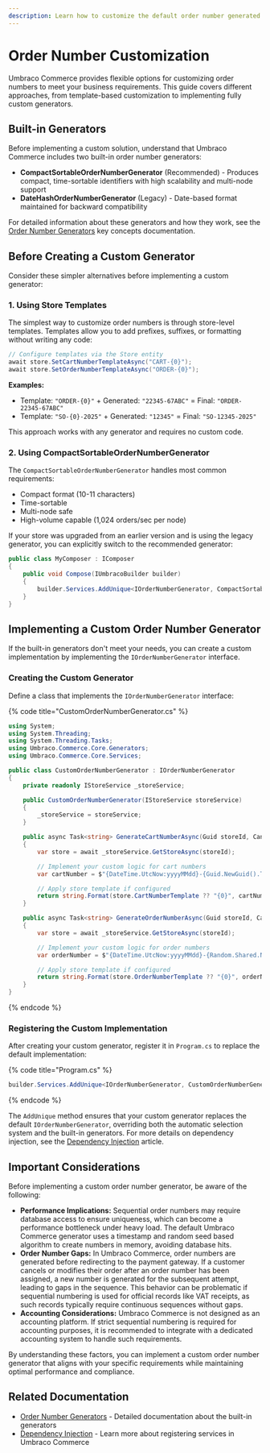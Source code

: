 ```yaml
---
description: Learn how to customize the default order number generated in Umbraco Commerce.
---
```


# Order Number Customization

Umbraco Commerce provides flexible options for customizing order numbers to meet your business requirements. This guide covers different approaches, from template-based customization to implementing fully custom generators.

## Built-in Generators

Before implementing a custom solution, understand that Umbraco Commerce includes two built-in order number generators:

- **CompactSortableOrderNumberGenerator** (Recommended) - Produces compact, time-sortable identifiers with high scalability and multi-node support
- **DateHashOrderNumberGenerator** (Legacy) - Date-based format maintained for backward compatibility

For detailed information about these generators and how they work, see the [Order Number Generators](../key-concepts/order-number-generators.md) key concepts documentation.

## Before Creating a Custom Generator

Consider these simpler alternatives before implementing a custom generator:

### 1. Using Store Templates

The simplest way to customize order numbers is through store-level templates. Templates allow you to add prefixes, suffixes, or formatting without writing any code:

```csharp
// Configure templates via the Store entity
await store.SetCartNumberTemplateAsync("CART-{0}");
await store.SetOrderNumberTemplateAsync("ORDER-{0}");
```

**Examples:**
- Template: `"ORDER-{0}"` + Generated: `"22345-67ABC"` = Final: `"ORDER-22345-67ABC"`
- Template: `"SO-{0}-2025"` + Generated: `"12345"` = Final: `"SO-12345-2025"`

This approach works with any generator and requires no custom code.

### 2. Using CompactSortableOrderNumberGenerator

The `CompactSortableOrderNumberGenerator` handles most common requirements:
- Compact format (10-11 characters)
- Time-sortable
- Multi-node safe
- High-volume capable (1,024 orders/sec per node)

If your store was upgraded from an earlier version and is using the legacy generator, you can explicitly switch to the recommended generator:

```csharp
public class MyComposer : IComposer
{
    public void Compose(IUmbracoBuilder builder)
    {
        builder.Services.AddUnique<IOrderNumberGenerator, CompactSortableOrderNumberGenerator>();
    }
}
```

## Implementing a Custom Order Number Generator

If the built-in generators don't meet your needs, you can create a custom implementation by implementing the `IOrderNumberGenerator` interface.

### Creating the Custom Generator

Define a class that implements the `IOrderNumberGenerator` interface:

{% code title="CustomOrderNumberGenerator.cs" %}

```csharp
using System;
using System.Threading;
using System.Threading.Tasks;
using Umbraco.Commerce.Core.Generators;
using Umbraco.Commerce.Core.Services;

public class CustomOrderNumberGenerator : IOrderNumberGenerator
{
    private readonly IStoreService _storeService;

    public CustomOrderNumberGenerator(IStoreService storeService)
    {
        _storeService = storeService;
    }

    public async Task<string> GenerateCartNumberAsync(Guid storeId, CancellationToken cancellationToken = default)
    {
        var store = await _storeService.GetStoreAsync(storeId);

        // Implement your custom logic for cart numbers
        var cartNumber = $"{DateTime.UtcNow:yyyyMMdd}-{Guid.NewGuid().ToString("N")[..8].ToUpperInvariant()}";

        // Apply store template if configured
        return string.Format(store.CartNumberTemplate ?? "{0}", cartNumber);
    }

    public async Task<string> GenerateOrderNumberAsync(Guid storeId, CancellationToken cancellationToken = default)
    {
        var store = await _storeService.GetStoreAsync(storeId);

        // Implement your custom logic for order numbers
        var orderNumber = $"{DateTime.UtcNow:yyyyMMdd}-{Random.Shared.Next(1000, 9999)}";

        // Apply store template if configured
        return string.Format(store.OrderNumberTemplate ?? "{0}", orderNumber);
    }
}
```

{% endcode %}

### Registering the Custom Implementation

After creating your custom generator, register it in `Program.cs` to replace the default implementation:

{% code title="Program.cs" %}

```csharp
builder.Services.AddUnique<IOrderNumberGenerator, CustomOrderNumberGenerator>();
```

{% endcode %}

The `AddUnique` method ensures that your custom generator replaces the default `IOrderNumberGenerator`, overriding both the automatic selection system and the built-in generators. For more details on dependency injection, see the [Dependency Injection](dependency-injection.md) article.

## Important Considerations

Before implementing a custom order number generator, be aware of the following:

- **Performance Implications:** Sequential order numbers may require database access to ensure uniqueness, which can become a performance bottleneck under heavy load. The default Umbraco Commerce generator uses a timestamp and random seed based algorithm to create numbers in memory, avoiding database hits.
- **Order Number Gaps:** In Umbraco Commerce, order numbers are generated before redirecting to the payment gateway. If a customer cancels or modifies their order after an order number has been assigned, a new number is generated for the subsequent attempt, leading to gaps in the sequence. This behavior can be problematic if sequential numbering is used for official records like VAT receipts, as such records typically require continuous sequences without gaps.
- **Accounting Considerations:** Umbraco Commerce is not designed as an accounting platform. If strict sequential numbering is required for accounting purposes, it is recommended to integrate with a dedicated accounting system to handle such requirements.

By understanding these factors, you can implement a custom order number generator that aligns with your specific requirements while maintaining optimal performance and compliance.

## Related Documentation

- [Order Number Generators](../key-concepts/order-number-generators.md) - Detailed documentation about the built-in generators
- [Dependency Injection](dependency-injection.md) - Learn more about registering services in Umbraco Commerce
